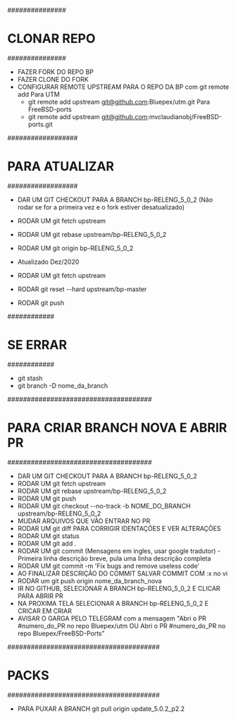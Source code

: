 ###############
# CLONAR REPO #
###############

- FAZER FORK DO REPO BP
- FAZER CLONE DO FORK
- CONFIGURAR REMOTE UPSTREAM PARA O REPO DA BP com git remote add
	Para UTM
	 - git remote add upstream git@github.com:Bluepex/utm.git
	Para FreeBSD-ports
	 - git remote add upstream git@github.com:mvclaudianobj/FreeBSD-ports.git



##################
# PARA ATUALIZAR #
##################

- DAR UM GIT CHECKOUT PARA A BRANCH bp-RELENG_5_0_2 (Não rodar se for a primeira vez e o fork estiver desatualizado)
- RODAR UM git fetch upstream
- RODAR UM git rebase upstream/bp-RELENG_5_0_2
- RODAR UM git origin bp-RELENG_5_0_2

- Atualizado Dez/2020
- RODAR UM git fetch upstream
- RODAR git reset --hard upstream/bp-master
- RODAR git push

############
# SE ERRAR #
############
- git stash
- git branch -D nome_da_branch

#####################################
# PARA CRIAR BRANCH NOVA E ABRIR PR #
#####################################

- DAR UM GIT CHECKOUT PARA A BRANCH bp-RELENG_5_0_2
- RODAR UM git fetch upstream
- RODAR UM git rebase upstream/bp-RELENG_5_0_2
- RODAR UM git push
- RODAR UM git checkout --no-track -b NOME_DO_BRANCH upstream/bp-RELENG_5_0_2
- MUDAR ARQUIVOS QUE VÃO ENTRAR NO PR
- RODAR UM git diff PARA CORRIGIR IDENTAÇÕES E VER ALTERAÇÕES
- RODAR UM git status
- RODAR UM git add .
- RODAR UM git commit (Mensagens em ingles, usar google tradutor) - Primeira linha descrição breve, pula uma linha descrição completa
- RODAR UM git commit -m 'Fix bugs and remove useless code'
- AO FINALIZAR DESCRIÇÃO DO COMMIT SALVAR COMMIT COM :x no vi
- RODAR um git push origin nome_da_branch_nova
- IR NO GITHUB, SELECIONAR A BRANCH bp-RELENG_5_0_2 E CLICAR PARA ABRIR PR
- NA PROXIMA TELA SELECIONAR A BRANCH bp-RELENG_5_0_2 E CRICAR EM CRIAR
- AVISAR O GARGA PELO TELEGRAM com a mensagem "Abri o PR #numero_do_PR no repo Bluepex/utm OU Abri o PR #numero_do_PR no repo Bluepex/FreeBSD-Ports"


#######################################
# PACKS                               #
#######################################
- PARA PUXAR A BRANCH
git pull origin update_5.0.2_p2.2

